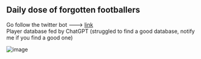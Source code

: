 ## Daily dose of forgotten footballers

Go follow the twitter bot ---> [link](https://twitter.com/daily_ballerz)  
Player database fed by ChatGPT (struggled to find a good database, notify me if you find a good one)  
  

  
![image](https://github.com/martinmouly/daily-forgotten-baller/assets/19230666/8acc69f3-2e16-499b-97e7-946095939973)

